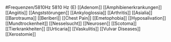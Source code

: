 #Frequenzen/5810Hz
5810 Hz (E)
[[Adenom]]
[[Amphibienerkrankungen]]
[[Angiitis]]
[[Angststörungen]]
[[Ankyloglossia]]
[[Arthritis]]
[[Asialia]]
[[Barotrauma]]
[[Beriberi]]
[[Chest Pain]]
[[Emetophobia]]
[[Hyposalivation]]
[[Mundtrockenheit]]
[[Nesselsucht]]
[[Neurosen]]
[[Scotoma]]
[[Tierkrankheiten]]
[[Urticaria]]
[[Vaskulitis]]
[[Vulvar Diseases]]
[[Xerostomie]]
